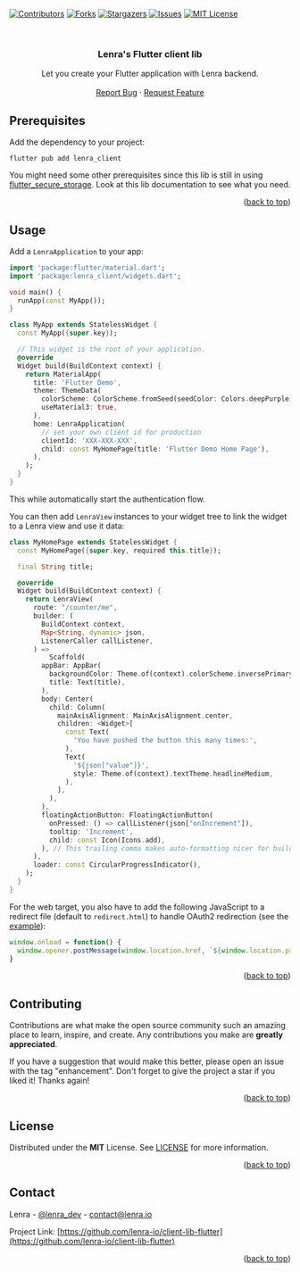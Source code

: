 <div id="top"></div>
<!--
*** This README was created with https://github.com/othneildrew/Best-README-Template
-->



<!-- PROJECT SHIELDS -->
[![Contributors][contributors-shield]][contributors-url]
[![Forks][forks-shield]][forks-url]
[![Stargazers][stars-shield]][stars-url]
[![Issues][issues-shield]][issues-url]
[![MIT License][license-shield]][license-url]



<!-- PROJECT LOGO -->
<br />
<div align="center">

<h3 align="center">Lenra's Flutter client lib</h3>

  <p align="center">
    Let you create your Flutter application with Lenra backend.
    <br />
    <br />
    <a href="https://github.com/lenra-io/client-lib-flutter/issues">Report Bug</a>
    ·
    <a href="https://github.com/lenra-io/client-lib-flutter/issues">Request Feature</a>
  </p>
</div>




<!-- GETTING STARTED -->

## Prerequisites

Add the dependency to your project:

```console
flutter pub add lenra_client
```

You might need some other prerequisites since this lib is still in using [flutter_secure_storage](https://pub.dev/packages/flutter_secure_storage).
Look at this lib documentation to see what you need.

<p align="right">(<a href="#top">back to top</a>)</p>


<!-- USAGE EXAMPLES -->
## Usage

Add a `LenraApplication` to your app:

```dart
import 'package:flutter/material.dart';
import 'package:lenra_client/widgets.dart';

void main() {
  runApp(const MyApp());
}

class MyApp extends StatelessWidget {
  const MyApp({super.key});

  // This widget is the root of your application.
  @override
  Widget build(BuildContext context) {
    return MaterialApp(
      title: 'Flutter Demo',
      theme: ThemeData(
        colorScheme: ColorScheme.fromSeed(seedColor: Colors.deepPurple),
        useMaterial3: true,
      ),
      home: LenraApplication(
        // set your own client id for production
        clientId: 'XXX-XXX-XXX',
        child: const MyHomePage(title: 'Flutter Demo Home Page'),
      ),
    );
  }
}
```

This while automatically start the authentication flow.

You can then add `LenraView` instances to your widget tree to link the widget to a Lenra view and use it data:

```dart
class MyHomePage extends StatelessWidget {
  const MyHomePage({super.key, required this.title});

  final String title;

  @override
  Widget build(BuildContext context) {
    return LenraView(
      route: "/counter/me",
      builder: (
        BuildContext context,
        Map<String, dynamic> json,
        ListenerCaller callListener,
      ) =>
          Scaffold(
        appBar: AppBar(
          backgroundColor: Theme.of(context).colorScheme.inversePrimary,
          title: Text(title),
        ),
        body: Center(
          child: Column(
            mainAxisAlignment: MainAxisAlignment.center,
            children: <Widget>[
              const Text(
                'You have pushed the button this many times:',
              ),
              Text(
                '${json["value"]}',
                style: Theme.of(context).textTheme.headlineMedium,
              ),
            ],
          ),
        ),
        floatingActionButton: FloatingActionButton(
          onPressed: () => callListener(json["onIncrement"]),
          tooltip: 'Increment',
          child: const Icon(Icons.add),
        ), // This trailing comma makes auto-formatting nicer for build methods.
      ),
      loader: const CircularProgressIndicator(),
    );
  }
}
```

For the web target, you also have to add the following JavaScript to a redirect file (default to `redirect.html`) to handle OAuth2 redirection (see the [example](./example/web/redirect.html)):

```javascript
window.onload = function() {
  window.opener.postMessage(window.location.href, `${window.location.protocol}//${window.location.host}`);
}
```

<p align="right">(<a href="#top">back to top</a>)</p>


<!-- CONTRIBUTING -->
## Contributing

Contributions are what make the open source community such an amazing place to learn, inspire, and create. Any contributions you make are **greatly appreciated**.

If you have a suggestion that would make this better, please open an issue with the tag "enhancement".
Don't forget to give the project a star if you liked it! Thanks again!

<p align="right">(<a href="#top">back to top</a>)</p>



<!-- LICENSE -->
## License

Distributed under the **MIT** License. See [LICENSE](./LICENSE) for more information.

<p align="right">(<a href="#top">back to top</a>)</p>



<!-- CONTACT -->
## Contact

Lenra - [@lenra_dev](https://twitter.com/lenra_dev) - contact@lenra.io

Project Link: [https://github.com/lenra-io/client-lib-flutter](https://github.com/lenra-io/client-lib-flutter)

<p align="right">(<a href="#top">back to top</a>)</p>


<!-- MARKDOWN LINKS & IMAGES -->
<!-- https://www.markdownguide.org/basic-syntax/#reference-style-links -->
[contributors-shield]: https://img.shields.io/github/contributors/lenra-io/client-lib-flutter.svg?style=for-the-badge
[contributors-url]: https://github.com/lenra-io/client-lib-flutter/graphs/contributors
[forks-shield]: https://img.shields.io/github/forks/lenra-io/client-lib-flutter.svg?style=for-the-badge
[forks-url]: https://github.com/lenra-io/client-lib-flutter/network/members
[stars-shield]: https://img.shields.io/github/stars/lenra-io/client-lib-flutter.svg?style=for-the-badge
[stars-url]: https://github.com/lenra-io/client-lib-flutter/stargazers
[issues-shield]: https://img.shields.io/github/issues/lenra-io/client-lib-flutter.svg?style=for-the-badge
[issues-url]: https://github.com/lenra-io/client-lib-flutter/issues
[license-shield]: https://img.shields.io/github/license/lenra-io/client-lib-flutter.svg?style=for-the-badge
[license-url]: https://github.com/lenra-io/client-lib-flutter/blob/master/LICENSE
